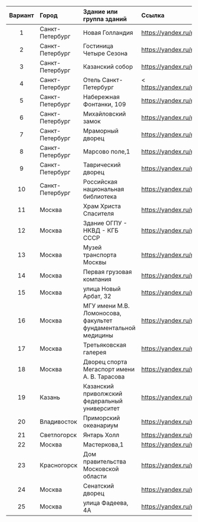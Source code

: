 |Вариант|Город|Здание или группа зданий|Ссылка|
|:--:|:-----|:--------------|:-----------------------------------|
|1|Санкт-Петербург|Новая Голландия|<https://yandex.ru/maps/-/CLQx74K3>|
|2|Санкт-Петербург|Гостиница Четыре Сезона|<https://yandex.ru/maps/-/CLQx7HL2>|
|3|Санкт-Петербург|Казанский собор|<https://yandex.ru/maps/-/CLQ3MLyl>|
|4|Санкт-Петербург|Отель Санкт-Петербург|<	https://yandex.ru/maps/-/CLQ3a4Oc>|
|5|Санкт-Петербург|Набережная Фонтанки, 109|<https://yandex.ru/maps/-/CLQ3qVn0>|
|6|Санкт-Петербург|Михайловский замок|<https://yandex.ru/maps/-/CLQ35D2x>|
|7|Санкт-Петербург|Мраморный дворец|<https://yandex.ru/maps/-/CLQ3JHng>|
|8|Санкт-Петербург|Марсово поле,1|<https://yandex.ru/maps/-/CLQ3V471>|
|9|Санкт-Петербург|Таврический дворец|<https://yandex.ru/maps/-/CLQ36ZlU>|
|10|Санкт-Петербург|Российская национальная библиотека|<https://yandex.ru/maps/-/CLQ37Lzz>|
|11|Москва|Храм Христа Спасителя|<https://yandex.ru/maps/-/CLQ~zC~2>|
|12|Москва|Здание ОГПУ - НКВД - КГБ СССР|<https://yandex.ru/maps/-/CLQ~zB-q>|
|13|Москва|Музей транспорта Москвы|<https://yandex.ru/maps/-/CLQ~jW2g>|
|14|Москва|Первая грузовая компания|<https://yandex.ru/maps/-/CLQ~r6NP>|
|15|Москва|улица Новый Арбат, 32|<https://yandex.ru/maps/-/CLUAEBzw>|
|16|Москва|МГУ имени М.В. Ломоносова, факультет фундаментальной медицины|<https://yandex.ru/maps/-/CLUAMW4w>|
|17|Москва|Третьяковская галерея|<https://yandex.ru/maps/-/CLUA4Tzx>|
|18|Москва|Дворец спорта Мегаспорт имени А. В. Тарасова|<https://yandex.ru/maps/-/CLUAmV5k>|
|19|Казань|Казанский приволжский федеральный университет|<https://yandex.ru/maps/-/CLUA5K0i>|
|20|Владивосток|Приморский океанариум|<https://yandex.ru/maps/-/CLUajU38>|
|21|Светлогорск|Янтарь Холл|<https://yandex.ru/maps/-/CLUazBId>|
|22|Москва|Мастеркова,1|<https://yandex.ru/maps/-/CLUeiO-S>|
|23|Красногорск|Дом правительства Московской области|<https://yandex.ru/maps/-/CLUeiP~j>|
|24|Москва|Сенатский дворец|<https://yandex.ru/maps/-/CLUqVGJm>|
|25|Москва|улица Фадеева, 4А|<https://yandex.ru/maps/-/CLUqVT2h>|
